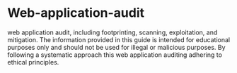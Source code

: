 # Web-application-audit
web application audit, including footprinting, scanning, exploitation, and mitigation. The information provided in this guide is intended for educational purposes only and should not be used for illegal or malicious purposes.  By following a systematic approach this web application auditing adhering to ethical principles.
